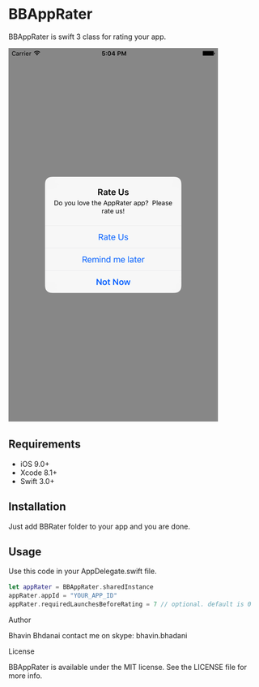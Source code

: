 # BBAppRater

BBAppRater is swift 3 class for rating your app.

![Alt][screenshot1]

[screenshot1]:https://github.com/BhavinBhadani/BBAppRater/blob/master/BBAppRaterSS.png

## Requirements

- iOS 9.0+
- Xcode 8.1+
- Swift 3.0+

## Installation

Just add BBRater folder to your app and you are done.


## Usage

Use this code in your AppDelegate.swift file.

```swift
let appRater = BBAppRater.sharedInstance
appRater.appId = "YOUR_APP_ID"
appRater.requiredLaunchesBeforeRating = 7 // optional. default is 0
```

Author

Bhavin Bhdanai
contact me on skype: bhavin.bhadani

License

BBAppRater is available under the MIT license. See the LICENSE file for more info.
